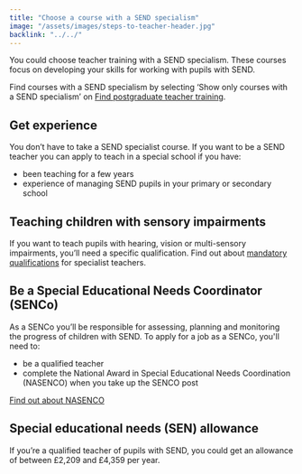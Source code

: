 ```yaml
---
title: "Choose a course with a SEND specialism"
image: "/assets/images/steps-to-teacher-header.jpg"
backlink: "../../"
---
```


<div class="content__left">

<p>You could choose teacher training with a SEND specialism. These courses focus on developing your skills for working with pupils with SEND.</p>

<p>Find courses with a SEND specialism by selecting ‘Show only courses with a SEND specialism’ on <a href="https://www.gov.uk/find-postgraduate-teacher-training-courses/">Find postgraduate teacher training</a>.</p>

<h2>Get experience</h2>

<p>You don’t have to take a SEND specialist course. If you want to be a SEND teacher you can apply to teach in a special school if you have:</p>

  <ul>
  <li>been teaching for a few years</li>
  <li>experience of managing SEND pupils in your primary or secondary school</li>
  </ul>

<h2>Teaching children with sensory impairments</h2>

<p>If you want to teach pupils with hearing, vision or multi-sensory impairments, you’ll need a specific qualification. Find out about <a href="">mandatory qualifications</a> for specialist teachers.</p>

<h2>Be a Special Educational Needs Coordinator (SENCo)</h2>

<p>As a SENCo you’ll be responsible for assessing, planning and monitoring the progress of children with SEND. To apply for a job as a SENCo, you'll need to:</p>

  <ul>
  <li>be a qualified teacher</li>
  <li>complete the National Award in Special Educational Needs Coordination (NASENCO) when you take up the SENCO post</li>
  </ul>

<p><a href="https://nasen.org.uk/training-and-cpd.html">Find out about NASENCO</a></p>



<h2>Special educational needs (SEN) allowance</h2>

<p>If you’re a qualified teacher of pupils with SEND, you could get an allowance of between £2,209 and £4,359 per year.</p>
</div>

<div class="content__right">
</div>
